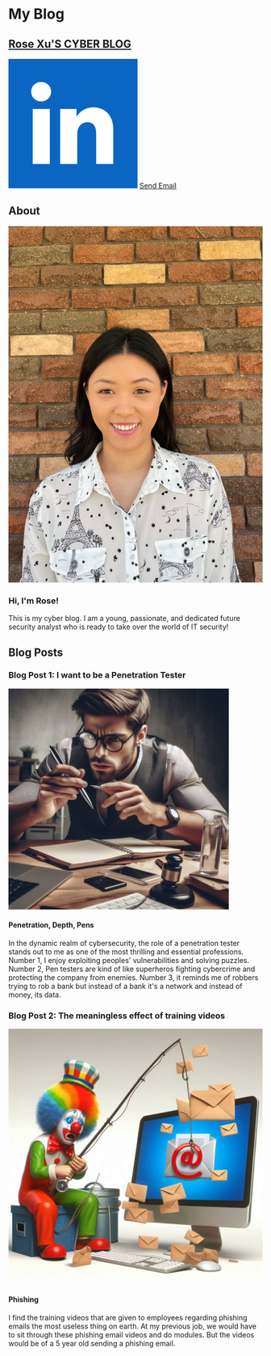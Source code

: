 # My Blog

## [Rose Xu'S CYBER BLOG](https://www.linkedin.com/)
[![LinkedIn logo](./images/LINKEDINIMAGE.png)](https://www.linkedin.com/)
[Send Email](mailto:aaggarwal@2u.com)

## About
![Robert Smith picture](./images/IMG_9585.jpg)

### Hi, I'm Rose!
This is my cyber blog. I am a young, passionate, and dedicated future security analyst who is ready to take over the world of IT security!

## Blog Posts

### Blog Post 1: I want to be a Penetration Tester
![Image 1](./images/TheRealistPenTester.webp)

#### Penetration, Depth, Pens
In the dynamic realm of cybersecurity, the role of a penetration tester stands out to me as one of the most thrilling and essential professions. Number 1, I enjoy exploiting peoples' vulnerabilities and solving puzzles. Number 2, Pen testers are kind of like superheros fighting cybercrime and protecting the company from enemies. Number 3, it reminds me of robbers trying to rob a bank but instead of a bank it's a network and instead of money, its data.

### Blog Post 2: The meaningless effect of training videos
![Image 2](./images/Designer.png)

#### Phishing
I find the training videos that are given to employees regarding phishing emails the most useless thing on earth. At my previous job, we would have to sit through these phishing email videos and do modules. But the videos would be of a 5 year old sending a phishing email.
